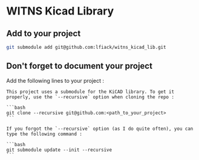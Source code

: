 # WITNS Kicad Library

## Add to your project
```bash
git submodule add git@github.com:lfiack/witns_kicad_lib.git
```

## Don't forget to document your project
Add the following lines to your project :
````
This project uses a submodule for the KiCAD library. To get it properly, use the `--recursive` option when cloning the repo :

```bash
git clone --recursive git@github.com:<path_to_your_project>
```

If you forgot the `--recursive` option (as I do quite often), you can type the following command :

```bash
git submodule update --init --recursive
```
````
